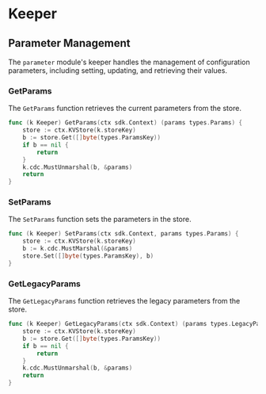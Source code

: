 <!--
order: 3
-->

# Keeper

## Parameter Management

The `parameter` module's keeper handles the management of configuration parameters, including setting, updating, and retrieving their values.

### GetParams

The `GetParams` function retrieves the current parameters from the store.

```go
func (k Keeper) GetParams(ctx sdk.Context) (params types.Params) {
    store := ctx.KVStore(k.storeKey)
    b := store.Get([]byte(types.ParamsKey))
    if b == nil {
        return
    }
    k.cdc.MustUnmarshal(b, &params)
    return
}
```

### SetParams

The `SetParams` function sets the parameters in the store.

```go
func (k Keeper) SetParams(ctx sdk.Context, params types.Params) {
    store := ctx.KVStore(k.storeKey)
    b := k.cdc.MustMarshal(&params)
    store.Set([]byte(types.ParamsKey), b)
}
```

### GetLegacyParams

The `GetLegacyParams` function retrieves the legacy parameters from the store.

```go
func (k Keeper) GetLegacyParams(ctx sdk.Context) (params types.LegacyParams) {
    store := ctx.KVStore(k.storeKey)
    b := store.Get([]byte(types.ParamsKey))
    if b == nil {
        return
    }
    k.cdc.MustUnmarshal(b, &params)
    return
}
```
